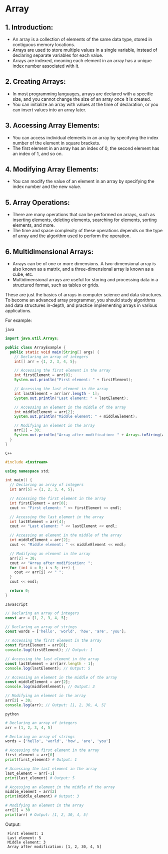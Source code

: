 
# Array

## 1. Introduction:

 - An array is a collection of elements of the same data type, stored in contiguous memory locations.
 - Arrays are used to store multiple values in a single variable, instead of declaring separate variables for each value.
 - Arrays are indexed, meaning each element in an array has a unique index number associated with it.

## 2. Creating Arrays:

 - In most programming languages, arrays are declared with a specific size, and you cannot change the size of an array once it is created.
 - You can initialize an array with values at the time of declaration, or you can insert values into an array later.

## 3. Accessing Array Elements:

 - You can access individual elements in an array by specifying the index number of the element in square brackets.
 - The first element in an array has an index of 0, the second element has an index of 1, and so on.

## 4. Modifying Array Elements:

 - You can modify the value of an element in an array by specifying the index number and the new value.

## 5. Array Operations:

 - There are many operations that can be performed on arrays, such as inserting elements, deleting elements, searching for elements, sorting elements, and more.
 - The time and space complexity of these operations depends on the type of array and the algorithm used to perform the operation.

## 6. Multidimensional Arrays:

 - Arrays can be of one or more dimensions. A two-dimensional array is also known as a matrix, and a three-dimensional array is known as a cube, etc.
 - Multidimensional arrays are useful for storing and processing data in a structured format, such as tables or grids.

These are just the basics of arrays in computer science and data structures. To become an advanced array programmer, you should study algorithms and data structures in-depth, and practice implementing arrays in various applications.

For example:

`java`

```java
import java.util.Arrays;

public class ArrayExample {
  public static void main(String[] args) {
    // Declaring an array of integers
    int[] arr = {1, 2, 3, 4, 5};

    // Accessing the first element in the array
    int firstElement = arr[0];
    System.out.println("First element: " + firstElement);

    // Accessing the last element in the array
    int lastElement = arr[arr.length - 1];
    System.out.println("Last element: " + lastElement);

    // Accessing an element in the middle of the array
    int middleElement = arr[2];
    System.out.println("Middle element: " + middleElement);

    // Modifying an element in the array
    arr[2] = 30;
    System.out.println("Array after modification: " + Arrays.toString(arr));
  }
}
```
`C++`

```c++
#include <iostream>

using namespace std;

int main() {
  // Declaring an array of integers
  int arr[5] = {1, 2, 3, 4, 5};

  // Accessing the first element in the array
  int firstElement = arr[0];
  cout << "First element: " << firstElement << endl;

  // Accessing the last element in the array
  int lastElement = arr[4];
  cout << "Last element: " << lastElement << endl;

  // Accessing an element in the middle of the array
  int middleElement = arr[2];
  cout << "Middle element: " << middleElement << endl;

  // Modifying an element in the array
  arr[2] = 30;
  cout << "Array after modification: ";
  for (int i = 0; i < 5; i++) {
    cout << arr[i] << " ";
  }
  cout << endl;

  return 0;
}
```

`Javascript`

```Javascript
// Declaring an array of integers
const arr = [1, 2, 3, 4, 5];

// Declaring an array of strings
const words = ['hello', 'world', 'how', 'are', 'you'];

// Accessing the first element in the array
const firstElement = arr[0];
console.log(firstElement); // Output: 1

// Accessing the last element in the array
const lastElement = arr[arr.length - 1];
console.log(lastElement); // Output: 5

// Accessing an element in the middle of the array
const middleElement = arr[2];
console.log(middleElement); // Output: 3

// Modifying an element in the array
arr[2] = 30;
console.log(arr); // Output: [1, 2, 30, 4, 5]
```

`python`

```python
# Declaring an array of integers
arr = [1, 2, 3, 4, 5]

# Declaring an array of strings
words = ['hello', 'world', 'how', 'are', 'you']

# Accessing the first element in the array
first_element = arr[0]
print(first_element) # Output: 1

# Accessing the last element in the array
last_element = arr[-1]
print(last_element) # Output: 5

# Accessing an element in the middle of the array
middle_element = arr[2]
print(middle_element) # Output: 3

# Modifying an element in the array
arr[2] = 30
print(arr) # Output: [1, 2, 30, 4, 5]
```

Output:

```output
 First element: 1
 Last element: 5
 Middle element: 3
 Array after modification: [1, 2, 30, 4, 5]
```
